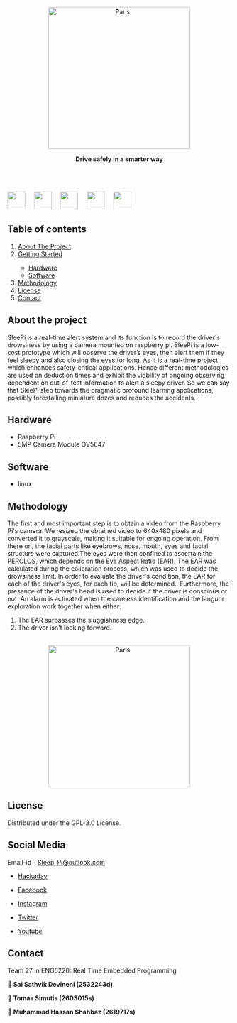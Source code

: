 <!-- PROJECT LOGO -->
<br />
<div align="center">
    <img src="https://user-images.githubusercontent.com/73529936/114861442-2f34e780-9de5-11eb-8a82-76c7db7b4bd9.png" alt="Paris" height="320">
  </a>
     <p align="center">
      <strong>Drive safely in a smarter way</strong>
</div>
<br />
<br />
    <br />
    <a href="https://www.youtube.com/channel/UCE3p9DPSaK3XjFBGdwhIPAQ/featured"><img height=40 src="https://user-images.githubusercontent.com/73529936/115259861-28caa680-a12a-11eb-90cb-6977d6e9e850.jpg"></img></a>&nbsp;&nbsp;&nbsp;&nbsp;
    <a href="https://hackaday.io/project/179258-sleepi"><img height=40 src="https://user-images.githubusercontent.com/73529936/115260277-86f78980-a12a-11eb-940e-03f5106ea26a.png"></img></a>&nbsp;&nbsp;&nbsp;&nbsp;
    <a href="https://twitter.com/PiSleep"><img height=40 src="https://user-images.githubusercontent.com/73529936/115260608-d342c980-a12a-11eb-9890-2a29aeabe662.png"></img></a>&nbsp;&nbsp;&nbsp;&nbsp;
    <a href="https://www.facebook.com/RTPSleePI/"><img height=40 src="https://user-images.githubusercontent.com/73529936/115260892-113fed80-a12b-11eb-992b-3188afb155f4.png"></img></a>&nbsp;&nbsp;&nbsp;&nbsp;
    <a href="https://www.instagram.com/sleep.pi_uofg/"><img height=40 src="https://user-images.githubusercontent.com/73529936/115261111-40565f00-a12b-11eb-8e5b-9f425b4d7f3c.png"></img></a>&nbsp;&nbsp;&nbsp;&nbsp;
    <br />

## Table of contents
<ol>
    <li><a href="#about-the-project">About The Project</a></li>
    <li><a href="#getting-started">Getting Started</a></li>
      <ul>
      <li><a href="#Hardware">Hardware</a</li>
      <li><a href="#Software">Software</a</li>
      </ul>
    <li><a href="#Methodology">Methodology</a></li>
    <li><a href="#license">License</a></li>
    <li><a href="#contact">Contact</a></li>
</ol>
         
## About the project         
SleePi is a real-time alert system and its function is to record the driver's drowsiness by using a camera mounted on raspberry pi. SleePi is a low-cost prototype which will observe the driver’s eyes, then alert them if they feel sleepy and also closing the eyes for long. As it is a real-time project which enhances safety-critical applications. Hence different methodologies are used on deduction times and exhibit the viability of ongoing observing dependent on out-of-test information to alert a sleepy driver. So we can say that SleePi step towards the pragmatic profound learning applications, possibly forestalling miniature dozes and reduces the accidents.

## Hardware
- Raspberry Pi
- 5MP Camera Module OV5647

## Software
- linux



## Methodology
The first and most important step is to obtain a video from the Raspberry Pi's camera. We resized the obtained video to 640x480 pixels and converted it to grayscale, making it suitable for ongoing operation. From there on, the facial parts like eyebrows, nose, mouth, eyes and facial structure were captured.The eyes were then confined to ascertain the PERCLOS, which depends on the Eye Aspect Ratio (EAR). The EAR was calculated during the calibration process, which was used to decide the drowsiness limit. In order to evaluate the driver's condition, the EAR for each of the driver's eyes, for each tip, will be determined.. Furthermore, the presence of the driver's head is used to decide if the driver is conscious or not. An alarm is activated when the careless identification and the languor exploration work together when either:

   1.	The EAR surpasses the sluggishness edge.
   2.	The driver isn't looking forward.
<p align="center">
   </br>
   <img src="https://user-images.githubusercontent.com/73529936/115017058-d8471500-9ead-11eb-8e0a-109c558ce478.PNG" alt="Paris" height="320">
   </br>
    

## License
Distributed under the GPL-3.0 License.

## Social Media 

Email-id -  Sleep_Pi@outlook.com 
* [Hackaday](https://hackaday.io/project/179258-sleepi)

* [Facebook](https://www.facebook.com/RTPSleePI/)

* [Instagram](https://www.instagram.com/sleep.pi_uofg/)

* [Twitter](https://twitter.com/PiSleep)

* [Youtube](https://www.youtube.com/channel/UCE3p9DPSaK3XjFBGdwhIPAQ/featured)


## Contact
Team 27 in ENG5220: Real Time Embedded Programming

👤 **Sai Sathvik Devineni (2532243d)**

👤 **Tomas Simutis (2603015s)**

👤 **Muhammad Hassan Shahbaz (2619717s)**



